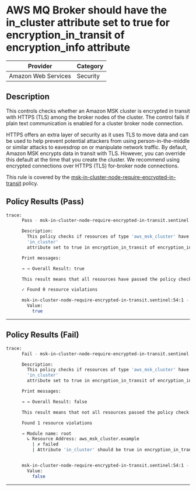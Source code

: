 # AWS MQ Broker should have the in_cluster attribute set to true for encryption_in_transit of encryption_info attribute

| Provider            | Category  |
| ------------------- | --------  |
| Amazon Web Services |  Security |

## Description

This controls checks whether an Amazon MSK cluster is encrypted in transit with HTTPS (TLS) among the broker nodes of the cluster. The control fails if plain text communication is enabled for a cluster broker node connection.

HTTPS offers an extra layer of security as it uses TLS to move data and can be used to help prevent potential attackers from using person-in-the-middle or similar attacks to eavesdrop on or manipulate network traffic. By default, Amazon MSK encrypts data in transit with TLS. However, you can override this default at the time that you create the cluster. We recommend using encrypted connections over HTTPS (TLS) for-broker node connections.

This rule is covered by the [msk-in-cluster-node-require-encrypted-in-transit](https://github.com/hashicorp/policy-library-FSBP-Policy-Set-for-AWS-Terraform/blob/main/policies/msk/msk-in-cluster-node-require-encrypted-in-transit.sentinel) policy.

## Policy Results (Pass)

```bash
trace:
      Pass - msk-in-cluster-node-require-encrypted-in-transit.sentinel

      Description:
        This policy checks if resources of type 'aws_msk_cluster' have the
        'in_cluster'
        attribute set to true in encryption_in_transit of encryption_info attribute

      Print messages:

      → → Overall Result: true

      This result means that all resources have passed the policy check for the policy msk-in-cluster-node-require-encrypted-in-transit.

      ✓ Found 0 resource violations

      msk-in-cluster-node-require-encrypted-in-transit.sentinel:54:1 - Rule "main"
        Value:
          true
```

---

## Policy Results (Fail)

```bash
trace:
      Fail - msk-in-cluster-node-require-encrypted-in-transit.sentinel

      Description:
        This policy checks if resources of type 'aws_msk_cluster' have the
        'in_cluster'
        attribute set to true in encryption_in_transit of encryption_info attribute

      Print messages:

      → → Overall Result: false

      This result means that not all resources passed the policy check and the protected behavior is not allowed for the policy msk-in-cluster-node-require-encrypted-in-transit.

      Found 1 resource violations

      → Module name: root
        ↳ Resource Address: aws_msk_cluster.example
          | ✗ failed
          | Attribute 'in_cluster' should be true in encryption_in_transit of encryption_info attribute for AWS MSK Cluster. Refer to https://docs.aws.amazon.com/securityhub/latest/userguide/msk-controls.html#msk-1 for more details.


      msk-in-cluster-node-require-encrypted-in-transit.sentinel:54:1 - Rule "main"
        Value:
          false
```

---
